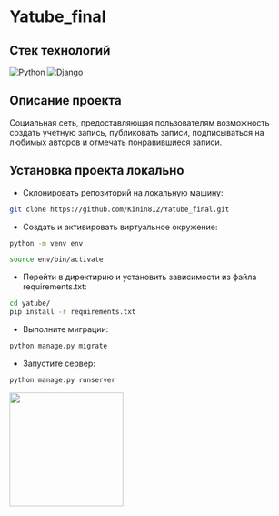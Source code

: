 # Yatube_final

## Стек технологий

[![Python](https://img.shields.io/badge/-Python-464646?style=flat-square&logo=Python)](https://www.python.org/)
[![Django](https://img.shields.io/badge/-Django-464646?style=flat-square&logo=Django)](https://www.djangoproject.com/)

## Описание проекта

Социальная сеть, предоставляющая пользователям возможность создать учетную запись, публиковать записи, подписываться на любимых авторов и отмечать понравившиеся записи.

## Установка проекта локально

* Склонировать репозиторий на локальную машину:
```bash
git clone https://github.com/Kinin812/Yatube_final.git
```

* Cоздать и активировать виртуальное окружение:

```bash
python -m venv env
```

```bash
source env/bin/activate
```

* Перейти в директирию и установить зависимости из файла requirements.txt:

```bash
cd yatube/
pip install -r requirements.txt
```

* Выполните миграции:

```bash
python manage.py migrate
```

* Запустите сервер:
```bash
python manage.py runserver
```

<div id="header" align="center">
  <img src="https://media.giphy.com/media/FdHzfvQyyIzBaXi7lM/giphy.gif" width="200" align="left"/>
</div>
